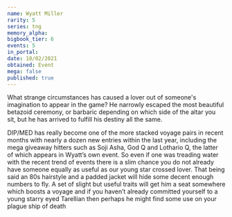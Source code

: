 ```yaml
---
name: Wyatt Miller
rarity: 5
series: tng
memory_alpha:
bigbook_tier: 6
events: 5
in_portal:
date: 18/02/2021
obtained: Event
mega: false
published: true
---
```


What strange circumstances has caused a lover out of someone's imagination to appear in the game? He narrowly escaped the most beautiful betazoid ceremony, or barbaric depending on which side of the altar you sit, but he has arrived to fulfill his destiny all the same.

DIP/MED has really become one of the more stacked voyage pairs in recent months with nearly a dozen new entries within the last year, including the mega giveaway hitters such as Soji Asha, God Q and Lothario Q, the latter of which appears in Wyatt’s own event. So even if one was treading water with the recent trend of events there is a slim chance you do not already have someone equally as useful as our young star crossed lover.
That being said an 80s hairstyle and a padded jacket will hide some decent enough numbers to fly. A set of slight but useful traits will get him a seat somewhere which boosts a voyage and if you haven’t already committed yourself to a young starry eyed Tarellian then perhaps he might find some use on your plague ship of death
